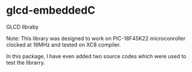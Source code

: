 # glcd-embeddedC
GLCD libraby

Note: This library was designed to work on PIC-18F45K22 microconroller clocked at 16MHz and tested on XC8 compiler.

In this package, I have even added two source codes which were used to test the librarry.
